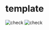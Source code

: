 # template

![check](https://github.com/Andalusia-Data-Science-Team/template/actions/workflows/test.yml/badge.svg)
![check](https://github.com/Andalusia-Data-Science-Team/template/actions/workflows/docs.yml/badge.svg)
